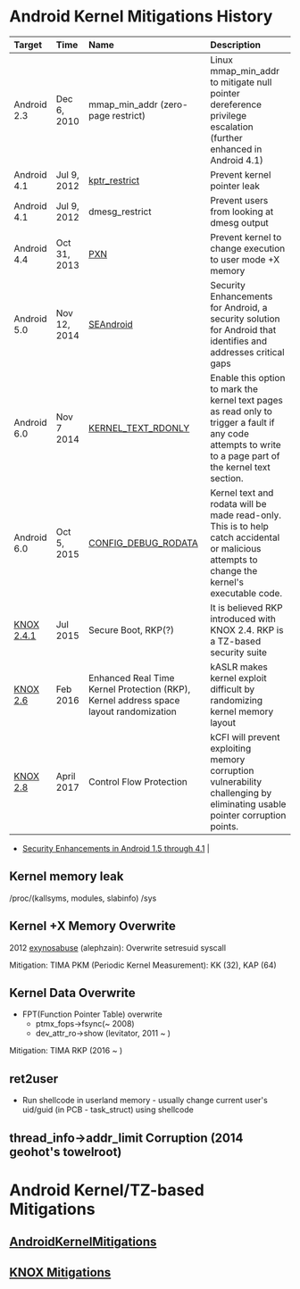 # Android Kernel Mitigations History

| Target | Time | Name | Description |
| :----- | :--- | :--- | :---------- |
| Android 2.3 | Dec 6, 2010 | mmap_min_addr (zero-page restrict) | Linux mmap_min_addr to mitigate null pointer dereference privilege escalation (further enhanced in Android 4.1) |
| Android 4.1 | Jul 9, 2012 | [kptr_restrict](https://lwn.net/Articles/420403/) | Prevent kernel pointer leak |
| Android 4.1 | Jul 9, 2012 | dmesg_restrict | Prevent users from looking at dmesg output |
| Android 4.4 | Oct 31, 2013 | [PXN](https://android.googlesource.com/kernel/msm/+/8e620b0476696e9428442d3551f3dad47df0e28f) | Prevent kernel to change execution to user mode +X memory |
| Android 5.0 | Nov 12, 2014 | [SEAndroid](https://source.android.com/security/selinux) | Security Enhancements for Android, a security solution for Android that identifies and addresses critical gaps |
| Android 6.0 | Nov 7 2014 | [KERNEL_TEXT_RDONLY](https://android.googlesource.com/kernel/msm/+/c45a4e6e07478a8cc7e513cca5582f472c3cd0cb) | Enable this option to mark the kernel text pages as read only to trigger a fault if any code attempts to write to a page part of the kernel text section. |
| Android 6.0 | Oct 5, 2015 | [CONFIG_DEBUG_RODATA](https://android-developers.googleblog.com/2016/07/protecting-android-with-more-linux.html) | Kernel text and rodata will be made read-only. This is to help catch accidental or malicious attempts to change the kernel's executable code. |
| [KNOX 2.4.1](https://seap.samsung.com/content/whats-new-knox-241) | Jul 2015 | Secure Boot, RKP(?) | It is believed RKP introduced with KNOX 2.4. RKP is a TZ-based security suite |
| [KNOX 2.6](https://www.samsungknox.com/en/blog/whats-new-in-knox-26) | Feb 2016 | Enhanced Real Time Kernel Protection (RKP), Kernel address space layout randomization | kASLR makes kernel exploit difficult by randomizing kernel memory layout |
| [KNOX 2.8](https://www.samsungknox.com/en/blog/whats-new-in-knox-28) | April 2017 | Control Flow Protection | kCFI will prevent exploiting memory corruption vulnerability challenging by eliminating usable pointer corruption points. |

* [Security Enhancements in Android 1.5 through 4.1](https://source.android.com/security/enhancements/enhancements41) |

## Kernel memory leak

/proc/(kallsyms, modules, slabinfo)
/sys

## Kernel +X Memory Overwrite
2012 [exynosabuse](https://golos.io/book/@mestn1k/gaining-root-on-a-booted-system) (alephzain): Overwrite setresuid syscall

Mitigation: TIMA PKM (Periodic Kernel Measurement): KK (32), KAP (64)

## Kernel Data Overwrite

* FPT(Function Pointer Table) overwrite
   * ptmx_fops->fsync(~ 2008)
   * dev_attr_ro->show (levitator, 2011 ~ )
   
Mitigation: TIMA RKP (2016 ~ )

## ret2user

* Run shellcode in userland memory - usually change current user's uid/guid (in PCB - task_struct) using shellcode

## thread_info->addr_limit Corruption (2014 geohot's towelroot)


# Android Kernel/TZ-based Mitigations
## [AndroidKernelMitigations](AndroidKernelMitigations.md)
## [KNOX Mitigations](KNOX.md)
